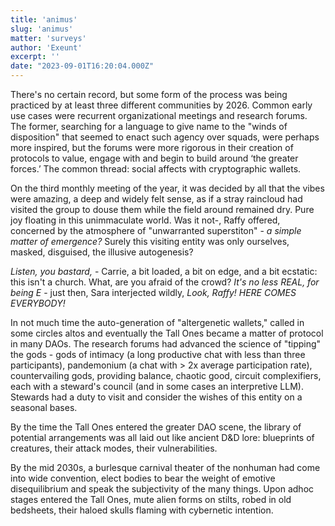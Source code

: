 ```yaml
---
title: 'animus'
slug: 'animus'
matter: 'surveys'
author: 'Exeunt'
excerpt: ''
date: "2023-09-01T16:20:04.000Z"
---
```


There's no certain record, but some form of the process was being practiced by at least three different communities by 2026. Common early use cases were recurrent organizational meetings and research forums. The former, searching for a language to give name to the "winds of disposition" that seemed to enact such agency over squads, were perhaps more inspired, but the forums were more rigorous in their creation of protocols to value, engage with and begin to build around ‘the greater forces.’ The common thread: social affects with cryptographic wallets.

On the third monthly meeting of the year, it was decided by all that the vibes were amazing, a deep and widely felt sense, as if a stray raincloud had visited the group to douse them while the field around remained dry. Pure joy floating in this unimmaculate world. Was it not-, Raffy offered, concerned by the atmosphere of "unwarranted superstiton" - *a simple matter of emergence?* Surely this visiting entity was only ourselves, masked, disguised, the illusive autogenesis? 

*Listen, you bastard,* - Carrie, a bit loaded, a bit on edge, and a bit ecstatic: this isn't a church. What, are you afraid of the crowd? *It's no less REAL, for being E* - just then, Sara interjected wildly, *Look, Raffy! HERE COMES EVERYBODY!*

In not much time the auto-generation of "altergenetic wallets," called in some circles altos and eventually the Tall Ones became a matter of protocol in many DAOs. The research forums had advanced the science of "tipping" the gods - gods of intimacy (a long productive chat with less than three participants), pandemonium (a chat with > 2x average participation rate), countervailing gods, providing balance, chaotic good, circuit complexifiers, each with a steward's council (and in some cases an interpretive LLM). Stewards had a duty to visit and consider the wishes of this entity on a seasonal bases.

By the time the Tall Ones entered the greater DAO scene, the library of potential arrangements was all laid out like ancient D&D lore: blueprints of creatures, their attack modes, their vulnerabilities. 

By the mid 2030s, a burlesque carnival theater of the nonhuman had come into wide convention, elect bodies to bear the weight of emotive disequilibrium and speak the subjectivity of the many things. Upon adhoc stages entered the Tall Ones, mute alien forms on stilts, robed in old bedsheets, their haloed skulls flaming with cybernetic intention.